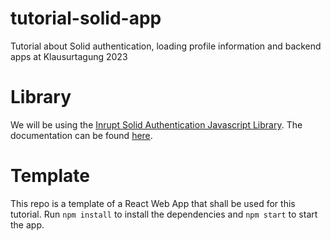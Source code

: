# tutorial-solid-app
Tutorial about Solid authentication, loading profile information and backend apps at Klausurtagung 2023

# Library
We will be using the [Inrupt Solid Authentication Javascript Library](https://github.com/inrupt/solid-client-authn-js). The documentation can be found [here](https://docs.inrupt.com/developer-tools/javascript/client-libraries/authentication/).

# Template
This repo is a template of a React Web App that shall be used for this tutorial. Run `npm install` to install the dependencies and `npm start` to start the app.